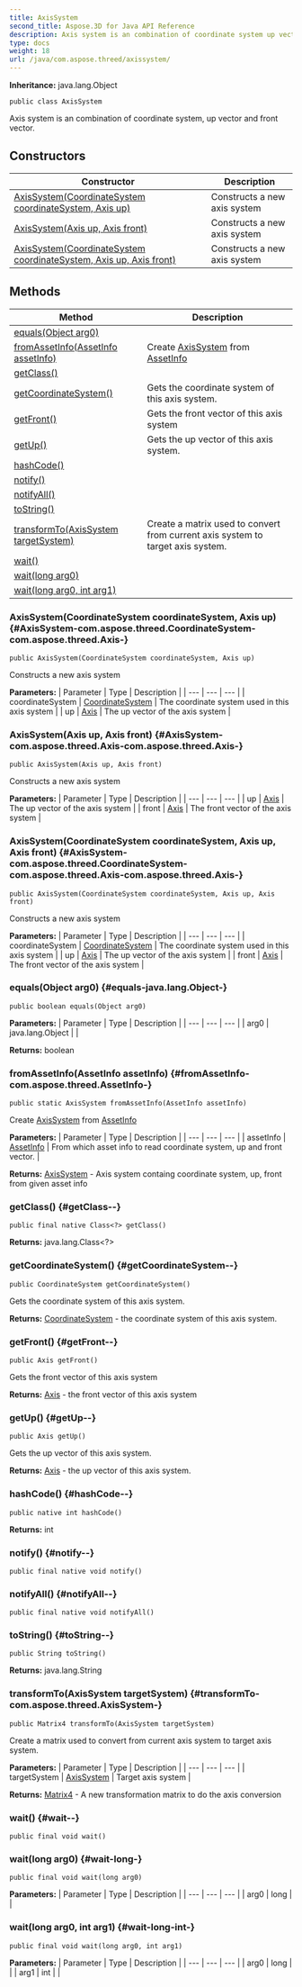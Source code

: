 ```yaml
---
title: AxisSystem
second_title: Aspose.3D for Java API Reference
description: Axis system is an combination of coordinate system up vector and front vector.
type: docs
weight: 18
url: /java/com.aspose.threed/axissystem/
---
```


**Inheritance:**
java.lang.Object
```
public class AxisSystem
```

Axis system is an combination of coordinate system, up vector and front vector.
## Constructors

| Constructor | Description |
| --- | --- |
| [AxisSystem(CoordinateSystem coordinateSystem, Axis up)](#AxisSystem-com.aspose.threed.CoordinateSystem-com.aspose.threed.Axis-) | Constructs a new axis system |
| [AxisSystem(Axis up, Axis front)](#AxisSystem-com.aspose.threed.Axis-com.aspose.threed.Axis-) | Constructs a new axis system |
| [AxisSystem(CoordinateSystem coordinateSystem, Axis up, Axis front)](#AxisSystem-com.aspose.threed.CoordinateSystem-com.aspose.threed.Axis-com.aspose.threed.Axis-) | Constructs a new axis system |
## Methods

| Method | Description |
| --- | --- |
| [equals(Object arg0)](#equals-java.lang.Object-) |  |
| [fromAssetInfo(AssetInfo assetInfo)](#fromAssetInfo-com.aspose.threed.AssetInfo-) | Create [AxisSystem](../../com.aspose.threed/axissystem) from [AssetInfo](../../com.aspose.threed/assetinfo) |
| [getClass()](#getClass--) |  |
| [getCoordinateSystem()](#getCoordinateSystem--) | Gets the coordinate system of this axis system. |
| [getFront()](#getFront--) | Gets the front vector of this axis system |
| [getUp()](#getUp--) | Gets the up vector of this axis system. |
| [hashCode()](#hashCode--) |  |
| [notify()](#notify--) |  |
| [notifyAll()](#notifyAll--) |  |
| [toString()](#toString--) |  |
| [transformTo(AxisSystem targetSystem)](#transformTo-com.aspose.threed.AxisSystem-) | Create a matrix used to convert from current axis system to target axis system. |
| [wait()](#wait--) |  |
| [wait(long arg0)](#wait-long-) |  |
| [wait(long arg0, int arg1)](#wait-long-int-) |  |
### AxisSystem(CoordinateSystem coordinateSystem, Axis up) {#AxisSystem-com.aspose.threed.CoordinateSystem-com.aspose.threed.Axis-}
```
public AxisSystem(CoordinateSystem coordinateSystem, Axis up)
```


Constructs a new axis system

**Parameters:**
| Parameter | Type | Description |
| --- | --- | --- |
| coordinateSystem | [CoordinateSystem](../../com.aspose.threed/coordinatesystem) | The coordinate system used in this axis system |
| up | [Axis](../../com.aspose.threed/axis) | The up vector of the axis system |

### AxisSystem(Axis up, Axis front) {#AxisSystem-com.aspose.threed.Axis-com.aspose.threed.Axis-}
```
public AxisSystem(Axis up, Axis front)
```


Constructs a new axis system

**Parameters:**
| Parameter | Type | Description |
| --- | --- | --- |
| up | [Axis](../../com.aspose.threed/axis) | The up vector of the axis system |
| front | [Axis](../../com.aspose.threed/axis) | The front vector of the axis system |

### AxisSystem(CoordinateSystem coordinateSystem, Axis up, Axis front) {#AxisSystem-com.aspose.threed.CoordinateSystem-com.aspose.threed.Axis-com.aspose.threed.Axis-}
```
public AxisSystem(CoordinateSystem coordinateSystem, Axis up, Axis front)
```


Constructs a new axis system

**Parameters:**
| Parameter | Type | Description |
| --- | --- | --- |
| coordinateSystem | [CoordinateSystem](../../com.aspose.threed/coordinatesystem) | The coordinate system used in this axis system |
| up | [Axis](../../com.aspose.threed/axis) | The up vector of the axis system |
| front | [Axis](../../com.aspose.threed/axis) | The front vector of the axis system |

### equals(Object arg0) {#equals-java.lang.Object-}
```
public boolean equals(Object arg0)
```




**Parameters:**
| Parameter | Type | Description |
| --- | --- | --- |
| arg0 | java.lang.Object |  |

**Returns:**
boolean
### fromAssetInfo(AssetInfo assetInfo) {#fromAssetInfo-com.aspose.threed.AssetInfo-}
```
public static AxisSystem fromAssetInfo(AssetInfo assetInfo)
```


Create [AxisSystem](../../com.aspose.threed/axissystem) from [AssetInfo](../../com.aspose.threed/assetinfo)

**Parameters:**
| Parameter | Type | Description |
| --- | --- | --- |
| assetInfo | [AssetInfo](../../com.aspose.threed/assetinfo) | From which asset info to read coordinate system, up and front vector. |

**Returns:**
[AxisSystem](../../com.aspose.threed/axissystem) - Axis system containg coordinate system, up, front from given asset info
### getClass() {#getClass--}
```
public final native Class<?> getClass()
```




**Returns:**
java.lang.Class<?>
### getCoordinateSystem() {#getCoordinateSystem--}
```
public CoordinateSystem getCoordinateSystem()
```


Gets the coordinate system of this axis system.

**Returns:**
[CoordinateSystem](../../com.aspose.threed/coordinatesystem) - the coordinate system of this axis system.
### getFront() {#getFront--}
```
public Axis getFront()
```


Gets the front vector of this axis system

**Returns:**
[Axis](../../com.aspose.threed/axis) - the front vector of this axis system
### getUp() {#getUp--}
```
public Axis getUp()
```


Gets the up vector of this axis system.

**Returns:**
[Axis](../../com.aspose.threed/axis) - the up vector of this axis system.
### hashCode() {#hashCode--}
```
public native int hashCode()
```




**Returns:**
int
### notify() {#notify--}
```
public final native void notify()
```




### notifyAll() {#notifyAll--}
```
public final native void notifyAll()
```




### toString() {#toString--}
```
public String toString()
```




**Returns:**
java.lang.String
### transformTo(AxisSystem targetSystem) {#transformTo-com.aspose.threed.AxisSystem-}
```
public Matrix4 transformTo(AxisSystem targetSystem)
```


Create a matrix used to convert from current axis system to target axis system.

**Parameters:**
| Parameter | Type | Description |
| --- | --- | --- |
| targetSystem | [AxisSystem](../../com.aspose.threed/axissystem) | Target axis system |

**Returns:**
[Matrix4](../../com.aspose.threed/matrix4) - A new transformation matrix to do the axis conversion
### wait() {#wait--}
```
public final void wait()
```




### wait(long arg0) {#wait-long-}
```
public final void wait(long arg0)
```




**Parameters:**
| Parameter | Type | Description |
| --- | --- | --- |
| arg0 | long |  |

### wait(long arg0, int arg1) {#wait-long-int-}
```
public final void wait(long arg0, int arg1)
```




**Parameters:**
| Parameter | Type | Description |
| --- | --- | --- |
| arg0 | long |  |
| arg1 | int |  |

